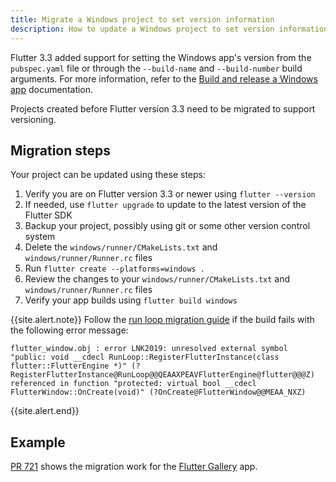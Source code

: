 ```yaml
---
title: Migrate a Windows project to set version information
description: How to update a Windows project to set version information
---
```


Flutter 3.3 added support for setting the Windows app's version from
the `pubspec.yaml` file or through the `--build-name` and `--build-number`
build arguments. For more information, refer to the
[Build and release a Windows app][] documentation.

Projects created before Flutter version 3.3 need to be migrated
to support versioning.

## Migration steps

Your project can be updated using these steps:

1. Verify you are on Flutter version 3.3 or newer using `flutter --version`
2. If needed, use `flutter upgrade` to update to the latest version of the
Flutter SDK
3. Backup your project, possibly using git or some other version control system
4. Delete the `windows/runner/CMakeLists.txt` and `windows/runner/Runner.rc`
files
5. Run `flutter create --platforms=windows .`
6. Review the changes to your `windows/runner/CMakeLists.txt` and
`windows/runner/Runner.rc` files
7. Verify your app builds using `flutter build windows`

{{site.alert.note}}
  Follow the [run loop migration guide][] if the build fails
  with the following error message:

  ```
  flutter_window.obj : error LNK2019: unresolved external symbol "public: void __cdecl RunLoop::RegisterFlutterInstance(class flutter::FlutterEngine *)" (?RegisterFlutterInstance@RunLoop@@QEAAXPEAVFlutterEngine@flutter@@@Z) referenced in function "protected: virtual bool __cdecl FlutterWindow::OnCreate(void)" (?OnCreate@FlutterWindow@@MEAA_NXZ)
  ```
{{site.alert.end}}

## Example

[PR 721][] shows the migration work for the
[Flutter Gallery][] app.

[Build and release a Windows app]: {{site.url}}/deployment/windows#updating-the-apps-version-number
[run loop migration guide]: {{site.url}}/release/breaking-changes/windows-run-loop
[PR 721]: {{site.github}}/flutter/gallery/pull/721/files
[Flutter Gallery]: https://gallery.flutter.dev/